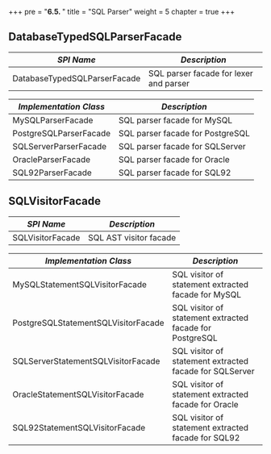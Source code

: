 +++
pre = "<b>6.5. </b>"
title = "SQL Parser"
weight = 5
chapter = true
+++

## DatabaseTypedSQLParserFacade

| *SPI Name*                   | *Description*                          |
| ---------------------------- | -------------------------------------- |
| DatabaseTypedSQLParserFacade | SQL parser facade for lexer and parser |

| *Implementation Class* | *Description*                          |
| ---------------------- | -------------------------------------- |
| MySQLParserFacade      | SQL parser facade for MySQL            |
| PostgreSQLParserFacade | SQL parser facade for PostgreSQL       |
| SQLServerParserFacade  | SQL parser facade for SQLServer        |
| OracleParserFacade     | SQL parser facade for Oracle           |
| SQL92ParserFacade      | SQL parser facade for SQL92            |

## SQLVisitorFacade

| *SPI Name*                          | *Description*                                            |
| ----------------------------------- | -------------------------------------------------------- |
| SQLVisitorFacade                    | SQL AST visitor facade                                   |

| *Implementation Class*              | *Description*                                            |
| ----------------------------------- | -------------------------------------------------------- |
| MySQLStatementSQLVisitorFacade      | SQL visitor of statement extracted facade for MySQL      |
| PostgreSQLStatementSQLVisitorFacade | SQL visitor of statement extracted facade for PostgreSQL |
| SQLServerStatementSQLVisitorFacade  | SQL visitor of statement extracted facade for SQLServer  |
| OracleStatementSQLVisitorFacade     | SQL visitor of statement extracted facade for Oracle     |
| SQL92StatementSQLVisitorFacade      | SQL visitor of statement extracted facade for SQL92      |
